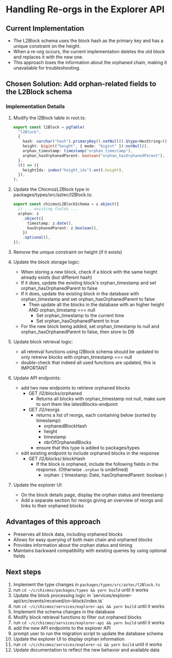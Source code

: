 # Handling Re-orgs in the Explorer API

## Current Implementation

- The L2Block schema uses the block hash as the primary key and has a unique constraint on the height.
- When a re-org occurs, the current implementation deletes the old block and replaces it with the new one.
- This approach loses the information about the orphaned chain, making it unavailable for troubleshooting.

## Chosen Solution: Add orphan-related fields to the L2Block schema

### Implementation Details

1. Modify the l2Block table in root.ts:

   ```typescript
   export const l2Block = pgTable(
     "l2Block",
     {
       hash: varchar("hash").primaryKey().notNull().$type<HexString>(),
       height: bigint("height", { mode: "bigint" }).notNull(),
       orphan_timestamp: timestamp("orphan_timestamp"),
       orphan_hasOrphanedParent: boolean("orphan_hasOrphanedParent"),
     },
     (t) => ({
       heightIdx: index("height_idx").on(t.height),
     }),
   );
   ```

2. Update the ChicmozL2Block type in packages/types/src/aztec/l2Block.ts:

   ```typescript
   export const chicmozL2BlockSchema = z.object({
     // ... existing fields ...
     orphan: z
       .object({
         timestamp: z.date(),
         hasOrphanedParent: z.boolean(),
       })
       .optional(),
   });
   ```

3. Remove the unique constraint on height (if it exists)

4. Update the block storage logic:

   - When storing a new block, check if a block with the same height already exists (but different hash)
   - If it does, update the existing block's orphan_timestamp and set orphan_hasOrphanedParent to false
   - If it does, update the existing block in the database with orphan_timestamp and set orphan_hasOrphanedParent to false
     - Then update all the blocks in the database with an higher height AND orphan_timstamp === null
       - Set orphan_timestamp to the current time
       - Set orphan_hasOrphanedParent to true
   - For the new block being added, set orphan_timestamp to null and orphan_hasOrphanedParent to false, then store to DB

5. Update block retrieval logic:

   - all retreival functions using l2Block schema should be updated to only retreive blocks with orphan_timestamp === null
   - double-check that indeed all used functions are updated, this is IMPORTANT

6. Update API endpoints:

   - add two new endpoints to retrieve orphaned blocks
     - GET /l2/blocks/orphaned
       - Returns all blocks with orphan_timestamp not null, make sure to sort them like latestBlocks-endpoint
     - GET /l2/reorgs
       - returns a list of reorgs, each containing below (sorted by timestamp):
         - orphanedBlockHash
         - height
         - timestamp
         - nbrOfOrphanedBlocks
       - ensure that this type is added to packages/types
   - edit existing endpoint to include orphaned blocks in the response
     - GET /l2/blocks/:blockHash
       - If the block is orphaned, include the following fields in the response. (Otherwise `.orphan` is undefined)
         - orphan: {
           timestamp: Date,
           hasOrphanedParent: boolean
           }

7. Update the explorer UI:
   - On the block details page, display the orphan status and timestamp
   - Add a separate section for reorgs giving an overview of reorgs and links to their orphaned blocks

## Advantages of this approach

- Preserves all block data, including orphaned blocks
- Allows for easy querying of both main chain and orphaned blocks
- Provides information about the orphan status and timing
- Maintains backward compatibility with existing queries by using optional fields

## Next steps

1. Implement the type changes in `packages/types/src/aztec/l2Block.ts`
2. run `cd ~/c/chicmoz/packages/types && yarn build` until it works
3. Update the block processing logic in \`services/explorer-api/src/events/received/on-block/index.ts\`
4. run `cd ~/c/chicmoz/services/explorer-api && yarn build` until it works
5. Implement the schema changes in the database
6. Modify block retrieval functions to filter out orphaned blocks
7. run `cd ~/c/chicmoz/services/explorer-api && yarn build` until it works
8. add the new API endpoints to the explorer API
9. prompt user to run the migration script to update the database schema
10. Update the explorer UI to display orphan information
11. run `cd ~/c/chicmoz/services/explorer-ui && yarn build` until it works
12. Update documentation to reflect the new behavior and available data
